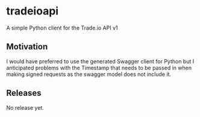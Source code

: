 # tradeioapi

A simple Python client for the Trade.io API v1

## Motivation
I would have preferred to use the generated Swagger client for Python 
but I anticipated problems with the Timestamp that needs to be passed
in when making signed requests as the swagger model does not include it.

## Releases
No release yet.